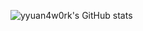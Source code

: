 ![yyuan4w0rk's GitHub stats](https://github-readme-stats.vercel.app/api?username=yyuan4w0rk&count_private=true&show_icons=true&bg_color=fff&icon_color=222&text_color=222&hide_rank=true&hide_title=true&hide=stars,commits,issues,contribs)
